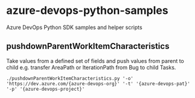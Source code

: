 # azure-devops-python-samples

Azure DevOps Python SDK samples and helper scripts

## pushdownParentWorkItemCharacteristics

Take values from a defined set of fields and push values from parent to child e.g. transfer AreaPath or IterationPath from Bug to child Tasks.

```shell
./pushdownParentWorkItemCharacteristics.py '-o' 'https://dev.azure.com/{azure-devops-org}' '-t' '{azure-devops-pat}' '-p' '{azure-devops-project}'
```
